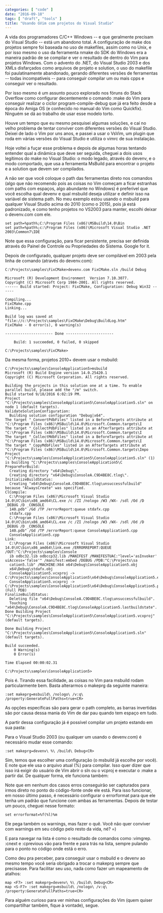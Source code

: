 ```yaml
---
categories: [ "code" ]
date: "2016-09-18"
tags: [ "draft", "tools" ]
title: "Usando GVim com projetos do Visual Studio"
---
```

A vida dos programadores C/C++ Windows -- e que geralmente precisam do Visual Studio -- está um abandono total. A configuração de make dos projetos sempre foi baseada no uso de makefiles, assim como no Unix, e por isso mesmo o uso da ferramenta nmake do SDK do Windows era a maneira padrão de se compilar e ver o resultado de dentro do Vim para projetos Windows. Com o advento do .NET, do Visual Studio 2003 e dos XMLs disfarçados como arquivos de projeto e solution, o uso do makefile foi paulatinamente abandonado, gerando diferentes versões de ferramentas -- todas incompatíveis -- para conseguir compilar um ou mais cpps e conseguir ver o resultado.

Por isso mesmo é um assunto pouco explorado nos fóruns do Stack Overflow como configurar decentemente o comando :make do Vim para conseguir realizar o ciclor program-compile-debug que já era feito desde a época do Amiga OS (e conhecido no manual do Vim como Quickfix). Ninguém se dá ao trabalho de usar esse modelo torto.

Houve um tempo que eu mesmo pesquisei algumas soluções, e caí no velho problema de tentar conviver com diferentes versões do Visual Studio. Deixei de lado o Vim por uns anos, e passei a usar o VsVim, um plugin que roda em várias versões do Visual Studio e utiliza o vimrc de sua instalação.

Hoje voltei a fuçar esse problema e depois de algumas horas tentando entender qual a dinâmica que deve ser seguida, cheguei a dois usos legítimos do make no Visual Studio: o modo legado, através do devenv, e o modo comportado, que usa a ferramenta MsBuild para encontrar o projeto e a solution que devem ser compilados.

A não ser que você coloque o path das ferramentas direto nos comandos (algo que não recomendo pois as coisas no Vim começam a ficar estranhas com paths com espaços, algo abundante no Windows) é preferível que você escolha qual devenv e qual msbuild deseja utilizar e definir isso na variável de sistema path. No meu exemplo estou usando o msbuild para qualquer Visual Studio acima do 2010 (como o 2015), pois já está padronizado, e como tenho projetos no VS2003 para manter, escolhi deixar o devenv.com com ele.

    set path=%path%;C:\Program Files (x86)\MSBuild\14.0\Bin
    set path=%path%;c:\Program Files (x86)\Microsoft Visual Studio .NET 2003\Common7\IDE

Note que essa configuração, para ficar persistente, precisa ser definida através do Painel de Controle ou Propriedades do Sistema. Google for it.

Depois de configurado, qualquer projeto deve ser compilável em 2003 pela linha de comando (através do devenv.com):

    C:\Projects\samples\FixCMake>devenv.com FixCMake.sln /build Debug
    
    Microsoft (R) Development Environment  Version 7.10.3077.
    Copyright (C) Microsoft Corp 1984-2001. All rights reserved.
    ------ Build started: Project: FixCMake, Configuration: Debug Win32 ------
    
    Compiling...
    FixCMake.cpp
    Linking...
    
    Build log was saved at "file://c:\Projects\samples\FixCMake\Debug\BuildLog.htm"
    FixCMake - 0 error(s), 0 warning(s)
    
    ---------------------- Done ----------------------
    
        Build: 1 succeeded, 0 failed, 0 skipped
    
    C:\Projects\samples\FixCMake>

Da mesma forma, projetos 2010+ devem usar o msbuild:

    C:\Projects\samples\ConsoleApplication5>msbuild
    Microsoft (R) Build Engine version 14.0.25420.1
    Copyright (C) Microsoft Corporation. All rights reserved.
    
    Building the projects in this solution one at a time. To enable parallel build, please add the "/m" switch.
    Build started 9/18/2016 6:02:19 PM.
    Project "C:\Projects\samples\ConsoleApplication5\ConsoleApplication5.sln" on node 1 (default targets).
    ValidateSolutionConfiguration:
      Building solution configuration "Debug|x64".
    The target "_ConvertPdbFiles" listed in a BeforeTargets attribute at "C:\Program Files (x86)\MSBuild\14.0\Microsoft.Common.targets\I
    The target "_CollectPdbFiles" listed in an AfterTargets attribute at "C:\Program Files (x86)\MSBuild\14.0\Microsoft.Common.targets\I
    The target "_CollectMdbFiles" listed in a BeforeTargets attribute at "C:\Program Files (x86)\MSBuild\14.0\Microsoft.Common.targets\I
    The target "_CopyMdbFiles" listed in an AfterTargets attribute at "C:\Program Files (x86)\MSBuild\14.0\Microsoft.Common.targets\Impo
    Project "C:\Projects\samples\ConsoleApplication5\ConsoleApplication5.sln" (1) is building "C:\Projects\samples\ConsoleApplication5\C
    PrepareForBuild:
      Creating directory "x64\Debug\".
      Creating directory "x64\Debug\ConsoleA.C9D4BE8C.tlog\".
    InitializeBuildStatus:
      Creating "x64\Debug\ConsoleA.C9D4BE8C.tlog\unsuccessfulbuild" because "AlwaysCreate" was specified.
    ClCompile:
      C:\Program Files (x86)\Microsoft Visual Studio 14.0\VC\bin\x86_amd64\CL.exe /c /ZI /nologo /W3 /WX- /sdl /Od /D _DEBUG /D _CONSOLE
      140.pdb" /Gd /TP /errorReport:queue stdafx.cpp
      stdafx.cpp
      C:\Program Files (x86)\Microsoft Visual Studio 14.0\VC\bin\x86_amd64\CL.exe /c /ZI /nologo /W3 /WX- /sdl /Od /D _DEBUG /D _CONSOLE
      140.pdb" /Gd /TP /errorReport:queue ConsoleApplication5.cpp
      ConsoleApplication5.cpp
    Link:
      C:\Program Files (x86)\Microsoft Visual Studio 14.0\VC\bin\x86_amd64\link.exe /ERRORREPORT:QUEUE /OUT:"C:\Projects\samples\Console
      ib odbc32.lib odbccp32.lib /MANIFEST /MANIFESTUAC:"level='asInvoker' uiAccess='false'" /manifest:embed /DEBUG /PDB:"C:\Projects\sa
      cation5.lib" /MACHINE:X64 x64\Debug\ConsoleApplication5.obj
      x64\Debug\stdafx.obj
      ConsoleApplication5.vcxproj -> C:\Projects\samples\ConsoleApplication5\x64\Debug\ConsoleApplication5.exe
      ConsoleApplication5.vcxproj -> C:\Projects\samples\ConsoleApplication5\x64\Debug\ConsoleApplication5.pdb (Full PDB)
    FinalizeBuildStatus:
      Deleting file "x64\Debug\ConsoleA.C9D4BE8C.tlog\unsuccessfulbuild".
      Touching "x64\Debug\ConsoleA.C9D4BE8C.tlog\ConsoleApplication5.lastbuildstate".
    Done Building Project "C:\Projects\samples\ConsoleApplication5\ConsoleApplication5.vcxproj" (default targets).
    
    Done Building Project "C:\Projects\samples\ConsoleApplication5\ConsoleApplication5.sln" (default targets).
    
    Build succeeded.
        0 Warning(s)
        0 Error(s)
    
    Time Elapsed 00:00:02.31
    
    C:\Projects\samples\ConsoleApplication5>

Pois é. Tirando essa facilidade, as coisas no Vim para msbuild rodam particularmente bem. Basta alterarmos o makeprg da seguinte maneira:

    :set makeprg=msbuild\ /nologo\ /v:q\ /property:GenerateFullPaths=true<CR>

As opções específicas são para gerar o path completo, as barras invertidas são por causa dessa mania do Vim de dar pau quando tem espaço em tudo.

A partir dessa configuração já é possível compilar um projeto estando em sua pasta:

Para o Visual Studio 2003 (ou qualquer um usando o devenv.com) é necessário mudar esse comando:

    :set makeprg=devenv\ %\ /build\ Debug<CR>

Sim, temos que escolher uma configuração (o msbuild já escolhe por você). E note que ele usa o arquivo atual (%) para compilar. Isso quer dizer que isso irá exigir do usuário de Vim abrir o sln ou o vcproj e executar o :make a partir daí. De qualquer forma, ele funciona também:

Note que em nenhum dos casos erros conseguirão ser capturados para irmos direto no ponto do código-fonte onde ele está. Para isso funcionar, em nosso último passo, é necessário configurar o errorformat para que ele tenha um padrão que funcione com ambas as ferramentas. Depois de testar um pouco, cheguei nesse formato:

    set errorformat=%f(%l)%m

Ele pega também os warnings, mas fazer o quê. Você não quer conviver com warnings em seu código pelo resto da vida, né? =)

E para navegar na lista é como o resultado de comandos como :vimgrep. :cnext e :cprevious vão para frente e para trás na lista, sempre pulando para o ponto no código onde está o erro.

Como deu pra perceber, para conseguir usar o msbuild e o devenv ao mesmo tempo você seria obrigado a trocar o makeprg sempre que precisasse. Para facilitar seu uso, nada como fazer um mapeamento de atalhos:

    map <F7> :set makeprg=devenv\ %\ /build\ Debug<CR>
    map <S-F7> :set makeprg=msbuild\ /nologo\ /v:q\ /property:GenerateFullPaths=true<CR>

Para alguém curioso para ver minhas configurações do Vim (quem quiser compartilhar também, fique à vontade), segue.
